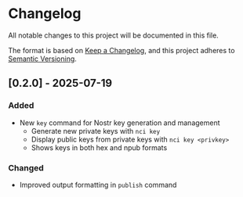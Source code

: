 # Changelog

All notable changes to this project will be documented in this file.

The format is based on [Keep a Changelog](https://keepachangelog.com/en/1.0.0/),
and this project adheres to [Semantic Versioning](https://semver.org/spec/v2.0.0.html).

## [0.2.0] - 2025-07-19

### Added

-   New `key` command for Nostr key generation and management
    -   Generate new private keys with `nci key`
    -   Display public keys from private keys with `nci key <privkey>`
    -   Shows keys in both hex and npub formats

### Changed

-   Improved output formatting in `publish` command
